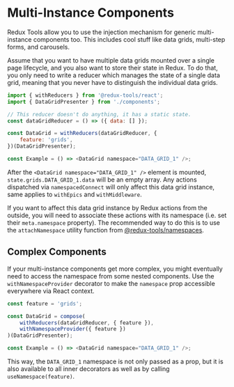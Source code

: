 # Multi-Instance Components

Redux Tools allow you to use the injection mechanism for generic multi-instance components too. This includes cool stuff like data grids, multi-step forms, and carousels.

Assume that you want to have multiple data grids mounted over a single page lifecycle, and you also want to store their state in Redux. To do that, you only need to write a reducer which manages the state of a single data grid, meaning that you never have to distinguish the individual data grids.

```js
import { withReducers } from '@redux-tools/react';
import { DataGridPresenter } from './components';

// This reducer doesn't do anything, it has a static state.
const dataGridReducer = () => ({ data: [] });

const DataGrid = withReducers(dataGridReducer, {
	feature: 'grids',
})(DataGridPresenter);

const Example = () => <DataGrid namespace="DATA_GRID_1" />;
```

After the `<DataGrid namespace="DATA_GRID_1" />` element is mounted, `state.grids.DATA_GRID_1.data` will be an empty array. Any actions dispatched via `namespacedConnect` will only affect this data grid instance, same applies to `withEpics` and `withMiddleware`.

If you want to affect this data grid instance by Redux actions from the outside, you will need to associate these actions with its namespace (i.e. set their `meta.namespace` property). The recommended way to do this is to use the `attachNamespace` utility function from [@redux-tools/namespaces](/packages/namespaces?id=attachNamespace).

## Complex Components

If your multi-instance components get more complex, you might eventually need to access the namespace from some nested components. Use the `withNamespaceProvider` decorator to make the `namespace` prop accessible everywhere via React context.

```js
const feature = 'grids';

const DataGrid = compose(
	withReducers(dataGridReducer, { feature }),
	withNamespaceProvider({ feature })
)(DataGridPresenter);

const Example = () => <DataGrid namespace="DATA_GRID_1" />;
```

This way, the `DATA_GRID_1` namespace is not only passed as a prop, but it is also available to all inner decorators as well as by calling `useNamespace(feature)`.
